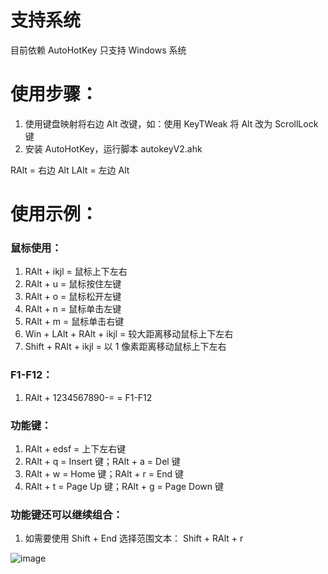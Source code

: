 # 支持系统
目前依赖 AutoHotKey 只支持 Windows 系统

# 使用步骤：
1. 使用键盘映射将右边 Alt 改键，如：使用 KeyTWeak 将 Alt 改为 ScrollLock 键
2. 安装 AutoHotKey，运行脚本 autokeyV2.ahk

RAlt = 右边 Alt
LAlt = 左边 Alt

# 使用示例：
### 鼠标使用：
1. RAlt + ikjl = 鼠标上下左右
2. RAlt + u = 鼠标按住左键
3. RAlt + o = 鼠标松开左键
4. RAlt + n = 鼠标单击左键
5. RAlt + m = 鼠标单击右键
6. Win + LAlt + RAlt + ikjl = 较大距离移动鼠标上下左右
7. Shift + RAlt + ikjl = 以 1 像素距离移动鼠标上下左右

### F1-F12：
1. RAlt + 1234567890-= = F1-F12

### 功能键：
1. RAlt + edsf = 上下左右键
2. RAlt + q = Insert 键；RAlt + a = Del 键
3. RAlt + w = Home 键；RAlt + r = End 键
4. RAlt + t = Page Up 键；RAlt + g = Page Down 键

### 功能键还可以继续组合：
1. 如需要使用 Shift + End 选择范围文本： Shift + RAlt + r

![image](https://github.com/vbgfnd/MyComputerTool/assets/12570767/7e50acf2-59a3-42bf-811b-055be18fd22c)


